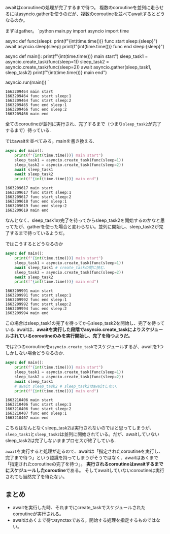 <!--
title:   asyncioのawaitとcoroutine実行を理解する
tags:    Python,asyncio,await
id:      720eff3bd41c2045068d
private: false
-->
awaitはcoroutineの処理が完了するまで待つ。
複数のcoroutineを並列に走らせるにはasyncio.gatherを使うのだが、複数のcoroutineを並べてawaitするとどうなるのか。


まずはgather。
`python main.py
import asyncio
import time

async def func(sleep):
    print(f"{int(time.time())} func start sleep:{sleep}")
    await asyncio.sleep(sleep)
    print(f"{int(time.time())} func end sleep:{sleep}")

async def main():
    print(f"{int(time.time())} main start")
    sleep_task1 = asyncio.create_task(func(sleep=1))
    sleep_task2 = asyncio.create_task(func(sleep=2))
    await asyncio.gather(sleep_task1, sleep_task2)
    print(f"{int(time.time())} main end")

asyncio.run(main())
`

```output.log
1663209464 main start
1663209464 func start sleep:1
1663209464 func start sleep:2
1663209465 func end sleep:1
1663209466 func end sleep:2
1663209466 main end
```

全てのcoroutineが並列に実行され、完了するまで（つまり`sleep_task2`が完了するまで）待っている.

ではawaitを並べてみる。mainを書き換える.

```python
async def main():
    print(f"{int(time.time())} main start")
    sleep_task1 = asyncio.create_task(func(sleep=1))
    sleep_task2 = asyncio.create_task(func(sleep=2))
    await sleep_task1
    await sleep_task2
    print(f"{int(time.time())} main end")
```

```output.log
1663209617 main start
1663209617 func start sleep:1
1663209617 func start sleep:2
1663209618 func end sleep:1
1663209619 func end sleep:2
1663209619 main end
```
なんとなく、sleep_task1の完了を待ってからsleep_task2を開始するのかなと思ってたが、gatherを使った場合と変わらない。並列に開始し、sleep_task2が完了するまで待っているようだ。

ではこうするとどうなるのか

```python
async def main():
    print(f"{int(time.time())} main start")
    sleep_task1 = asyncio.create_task(func(sleep=1))
    await sleep_task1 # create_taskの間に挟む.
    sleep_task2 = asyncio.create_task(func(sleep=2))
    await sleep_task2
    print(f"{int(time.time())} main end")
```

```output.log
1663209991 main start
1663209991 func start sleep:1
1663209992 func end sleep:1
1663209992 func start sleep:2
1663209994 func end sleep:2
1663209994 main end
```
この場合はsleep_task1の完了を待ってからsleep_task2を開始し、完了を待っている.
awaitは、**awaitを実行した段階でasyncio.create_taskによりスケジュールされているcoroutineのみを実行開始し、完了を待つようだ。**

では2つのcoroutineを`asyncio.create_task`でスケジュールするが、awaitを1つしかしない場合どうなるのか.

```python
async def main():
    print(f"{int(time.time())} main start")
    sleep_task1 = asyncio.create_task(func(sleep=1))
    sleep_task2 = asyncio.create_task(func(sleep=2))
    await sleep_task1
    # await sleep_task2 # sleep_task2はawaitしない.
    print(f"{int(time.time())} main end")
```

```output.log
1663210406 main start
1663210406 func start sleep:1
1663210406 func start sleep:2
1663210407 func end sleep:1
1663210407 main end
```

こちらはなんとなくsleep_task2は実行されないのではと思ってしまうが、`sleep_task1`と`sleep_task2`は並列に開始されている。だが、awaitしていないsleep_task2は完了しないままプロセスが終了している.

`await`を実行すると処理が走るので、awaitは「指定されたcoroutineを実行し、完了まで待つ」という認識を持ってしまうがそうではなく、awaitはあくまで「指定されたcoroutineの完了を待つ」。
**実行されるcoroutineはawaitするまでにスケジュールしたcoroutine**である。
そしてawaitしていないcoroutineは実行されても当然完了を待たない。


## まとめ
- awaitを実行した時、それまでにcreate_taskでスケジュールされたcoroutineが実行される。
- awaitはあくまで待つsynctaxである。開始する処理を指定するものではない。